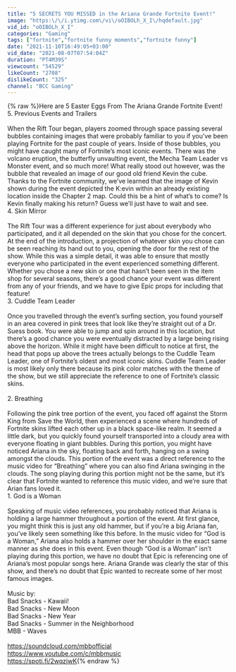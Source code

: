 ```yaml
---
title: "5 SECRETS YOU MISSED in the Ariana Grande Fortnite Event!"
image: "https:\/\/i.ytimg.com\/vi\/oOIBOLh_X_I\/hqdefault.jpg"
vid_id: "oOIBOLh_X_I"
categories: "Gaming"
tags: ["fortnite","fortnite funny moments","fortnite funny"]
date: "2021-11-10T16:49:05+03:00"
vid_date: "2021-08-07T07:54:04Z"
duration: "PT4M39S"
viewcount: "54529"
likeCount: "2708"
dislikeCount: "325"
channel: "BCC Gaming"
---
```

{% raw %}Here are 5 Easter Eggs From The Ariana Grande Fortnite Event! 5. Previous Events and Trailers<br /><br />When the Rift Tour began, players zoomed through space passing several bubbles containing images that were probably familiar to you if you’ve been playing Fortnite for the past couple of years. Inside of those bubbles, you might have caught many of Fortnite’s most iconic events. There was the volcano eruption, the butterfly unvaulting event, the Mecha Team Leader vs Monster event, and so much more! What really stood out however, was the bubble that revealed an image of our good old friend Kevin the cube. Thanks to the Fortnite community, we’ve learned that the image of Kevin shown during the event depicted the K:evin within an already existing location inside the Chapter 2 map. Could this be a hint of what’s to come? Is Kevin finally making his return? Guess we’ll just have to wait and see.<br />4. Skin Mirror<br /><br />The Rift Tour was a different experience for just about everybody who participated, and it all depended on the skin that you chose for the concert. At the end of the introduction, a projection of whatever skin you chose can be seen reaching its hand out to you, opening the door for the rest of the show. While this was a simple detail, it was able to ensure that mostly everyone who participated in the event experienced something different. Whether you chose a new skin or one that hasn’t been seen in the item shop for several seasons, there’s a good chance your event was different from any of your friends, and we have to give Epic props for including that feature!<br />3. Cuddle Team Leader<br /><br />Once you travelled through the event’s surfing section, you found yourself in an area covered in pink trees that look like they’re straight out of a Dr. Suess book. You were able to jump and spin around in this location, but there’s a good chance you were eventually distracted by a large being rising above the horizon. While it might have been difficult to notice at first, the head that pops up above the trees actually belongs to the Cuddle Team Leader, one of Fortnite’s oldest and most iconic skins. Cuddle Team Leader is most likely only there because its pink color matches with the theme of the show, but we still appreciate the reference to one of Fortnite’s classic skins.<br /><br />2. Breathing<br /><br />Following the pink tree portion of the event, you faced off against the Storm King from Save the World, then experienced a scene where hundreds of Fortnite skins lifted each other up in a black space-like realm. It seemed a little dark, but you quickly found yourself transported into a cloudy area with everyone floating in giant bubbles. During this portion, you might have noticed Ariana in the sky, floating back and forth, hanging on a swing amongst the clouds. This portion of the event was a direct reference to the music video for “Breathing” where you can also find Ariana swinging in the clouds. The song playing during this portion might not be the same, but it’s clear that Fortnite wanted to reference this music video, and we’re sure that Arian fans loved it.<br />1. God is a Woman<br /><br />Speaking of music video references, you probably noticed that Ariana is holding a large hammer throughout a portion of the event. At first glance, you might think this is just any old hammer, but if you’re a big Ariana fan, you’ve likely seen something like this before. In the music video for “God is a Woman,” Ariana also holds a hammer over her shoulder in the exact same manner as she does in this event. Even though “God is a Woman” isn’t playing during this portion, we have no doubt that Epic is referencing one of Ariana’s most popular songs here. Ariana Grande was clearly the star of this show, and there’s no doubt that Epic wanted to recreate some of her most famous images.<br /><br />Music by:<br />Bad Snacks - Kawaii!<br />Bad Snacks - New Moon<br />Bad Snacks - New Year<br />Bad Snacks - Summer in the Neighborhood<br />MBB - Waves<br /><br /><a rel="nofollow" target="blank" href="https://soundcloud.com/mbbofficial">https://soundcloud.com/mbbofficial</a><br /><a rel="nofollow" target="blank" href="https://www.youtube.com/c/mbbmusic">https://www.youtube.com/c/mbbmusic</a><br /><a rel="nofollow" target="blank" href="https://spoti.fi/2wqzjwK">https://spoti.fi/2wqzjwK</a>{% endraw %}
